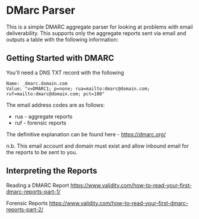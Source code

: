 # DMarc Parser

This is a simple DMARC aggregate parser for looking at problems with email deliverability.  This supports only the aggregate reports sent via email and outputs a table with the following information:



## Getting Started with DMARC

You'll need a DNS TXT record with the following

```
Name: _dmarc.domain.com	
Value: "v=DMARC1; p=none; rua=mailto:dmarc@domain.com; ruf=mailto:dmarc@domain.com; pct=100"
```

The email address codes are as follows:

* rua - aggregate reports
* ruf - forensic reports

The definitive explanation can be found here - https://dmarc.org/

n.b. This email account and domain must exist and allow inbound email for the reports to be sent to you.



## Interpreting the Reports

Reading a DMARC Report
https://www.validity.com/how-to-read-your-first-dmarc-reports-part-1/

Forensic Reports
https://www.validity.com/how-to-read-your-first-dmarc-reports-part-2/